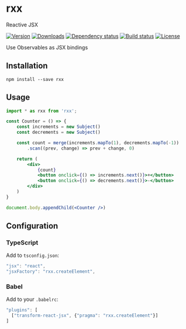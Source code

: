 
# rxx

Reactive JSX

[![Version](https://img.shields.io/npm/v/rxx.svg)](https://www.npmjs.com/package/rxx)
[![Downloads](https://img.shields.io/npm/dt/rxx.svg)](https://www.npmjs.com/package/rxx)
[![Dependency status](https://david-dm.org/felixfbecker/rxx/status.svg)](https://david-dm.org/felixfbecker/rxx#info=dependencies)
[![Build status](https://travis-ci.org/felixfbecker/rxx.svg?branch=master)](https://travis-ci.org/felixfbecker/rxx)
[![License](https://img.shields.io/npm/l/rxx.svg)](https://github.com/felixfbecker/rxx/blob/master/LICENSE.txt)

Use Observables as JSX bindings

## Installation
```
npm install --save rxx
```

## Usage
```jsx
import * as rxx from 'rxx';

const Counter = () => {
    const increments = new Subject()
    const decrements = new Subject()

    const count = merge(increments.mapTo(1), decrements.mapTo(-1))
        .scan((prev, change) => prev + change, 0)

    return (
        <div>
            {count}
            <button onclick={() => increments.next()}>+</button>
            <button onclick={() => decrements.next()}>-</button>   
        </div>
    )
}

document.body.appendChild(<Counter />)
```


## Configuration 

### TypeScript

Add to `tsconfig.json`:

```js
"jsx": "react",
"jsxFactory": "rxx.createElement",
```

### Babel

Add to your `.babelrc`:

```js
"plugins": [
  ["transform-react-jsx", {"pragma": "rxx.createElement"}]
]
```
